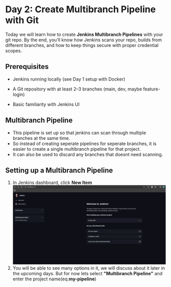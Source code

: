 # Day 2: Create Multibranch Pipeline with Git

Today we will learn how to create **Jenkins Multibranch Pipelines** with your git repo.
By the end, you’ll know how Jenkins scans your repo, builds from different branches, and how to keep things secure with proper credential scopes.

## Prerequisites

- Jenkins running locally (see Day 1 setup with Docker)

- A Git repository with at least 2–3 branches (main, dev, maybe feature-login)

- Basic familiarity with Jenkins UI

## Multibranch Pipeline

- This pipeline is set up so that jenkins can scan through multiple branches at the same time.
- So instead of creating seperate pipelines for seperate branches, it is easier to create a single multibranch pipeline for that project.
- It can also be used to discard any branches that doesnt need scanning.

## Setting up a Multibranch Pipeline

1. In Jenkins dashboard, click **New Item**
   ![jenkins-ci-cd-pipeline-docker](../images/Picture1.png)
2. You will be able to see many options in it, we will discuss about it later in the upcoming days.
   But for now lets select **"Multibranch Pipeline"** and enter the project name(eq.**my-pipeline**)
